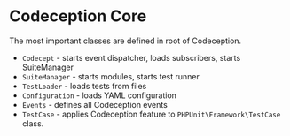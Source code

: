 # Codeception Core

The most important classes are defined in root of Codeception.

* `Codecept` - starts event dispatcher, loads subscribers, starts SuiteManager
* `SuiteManager` - starts modules, starts test runner
* `TestLoader` - loads tests from files
* `Configuration` - loads YAML configuration
* `Events` - defines all Codeception events
* `TestCase` - applies Codeception feature to `PHPUnit\Framework\TestCase` class.